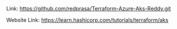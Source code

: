 Link: https://github.com/redprasa/Terraform-Azure-Aks-Reddy.git

Website Link: https://learn.hashicorp.com/tutorials/terraform/aks

